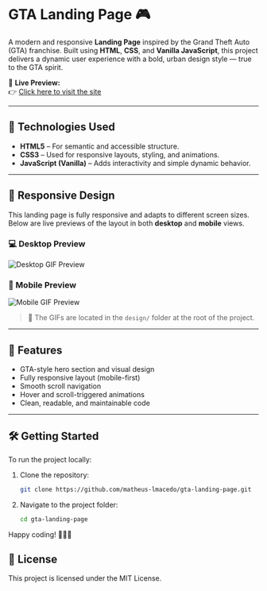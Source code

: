 # GTA Landing Page 🎮

A modern and responsive **Landing Page** inspired by the Grand Theft Auto (GTA) franchise. Built using **HTML**, **CSS**, and **Vanilla JavaScript**, this project delivers a dynamic user experience with a bold, urban design style — true to the GTA spirit.

🔗 **Live Preview:**  
👉 [Click here to visit the site](https://matheus-lmacedo.github.io/gta-landing-page/)

---

## 🚀 Technologies Used

- **HTML5** – For semantic and accessible structure.
- **CSS3** – Used for responsive layouts, styling, and animations.
- **JavaScript (Vanilla)** – Adds interactivity and simple dynamic behavior.

---

## 📱 Responsive Design

This landing page is fully responsive and adapts to different screen sizes. Below are live previews of the layout in both **desktop** and **mobile** views.

### 💻 Desktop Preview

![Desktop GIF Preview](./design/desktop-preview.gif)

### 📱 Mobile Preview

![Mobile GIF Preview](./design/mobile-preview.gif)

> 📂 The GIFs are located in the `design/` folder at the root of the project.

---

## 🌟 Features

- GTA-style hero section and visual design
- Fully responsive layout (mobile-first)
- Smooth scroll navigation
- Hover and scroll-triggered animations
- Clean, readable, and maintainable code

---

## 🛠️ Getting Started

To run the project locally:

1. Clone the repository:
   ```bash
   git clone https://github.com/matheus-lmacedo/gta-landing-page.git
2. Navigate to the project folder:
   ```bash
   cd gta-landing-page
Happy coding! 🚀👨‍💻

## 📄 License
This project is licensed under the MIT License.
